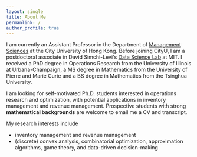 ```yaml
---
layout: single
title: About Me
permanlink: /
author_profile: true
---
```


I am currently an Assistant Professor in the Department of [Management Sciences](https://www.cb.cityu.edu.hk/ms/) at the City University of Hong Kong. Before joining CityU, I am a postdoctoral associate in David Simchi-Levi's [Data Science Lab](https://dsl.mit.edu) at MIT. I received a PhD degree in Operations Research from the University of Illinois at Urbana-Champaign, a MS degree in Mathematics from the University of Pierre and Marie Curie and a BS degree in Mathematics from the Tsinghua University.

I am looking for self-motivated Ph.D. students interested in operations research and optimization, with potential applications in inventory management and revenue management. Prospective students with strong **mathematical backgrounds** are welcome to email me a CV and transcript.



My research interests include
* inventory management and revenue management
* (discrete) convex analysis, combinatorial optimization, approximation algorithms, game theory, and data-driven decision-making

